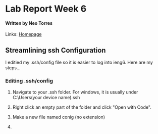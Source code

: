 # **Lab Report Week 6**
#### Written by Neo Torres

Links:
[Homepage](https://nickpizzablock.github.io/cse15l-lab-reports/)

## Streamlining ssh Configuration
I editied my .ssh/config file so it is easier to log into ieng6. Here are my steps...
<!-- Add a picture of -->
### Editing .ssh/config 
1. Navigate to your .ssh folder. For windows, it is usually under C:\Users\(your device name)\.ssh

2. Right click an empty part of the folder and click "Open with Code".

3. Make a new file named conig (no extension)

4. 